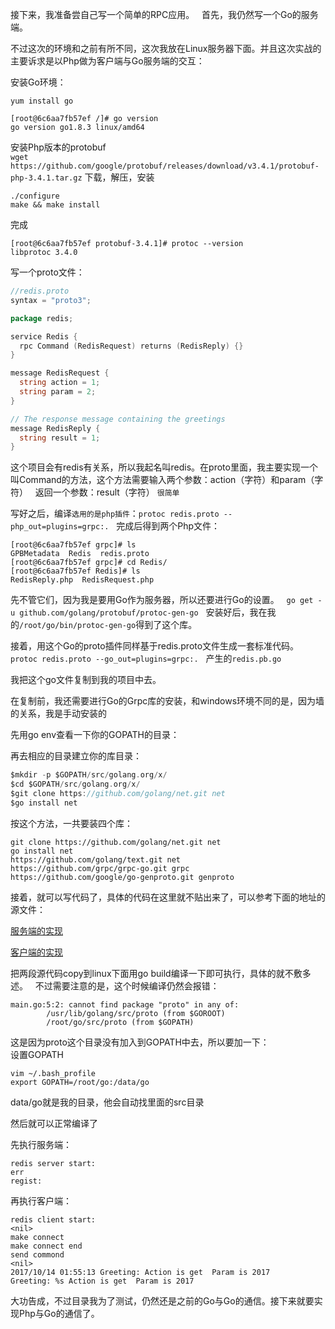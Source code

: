
接下来，我准备尝自己写一个简单的RPC应用。  
首先，我仍然写一个Go的服务端。  

不过这次的环境和之前有所不同，这次我放在Linux服务器下面。并且这次实战的主要诉求是以Php做为客户端与Go服务端的交互：  

安装Go环境：  
```
yum install go
```

```
[root@6c6aa7fb57ef /]# go version
go version go1.8.3 linux/amd64
```

安装Php版本的protobuf  
`wget https://github.com/google/protobuf/releases/download/v3.4.1/protobuf-php-3.4.1.tar.gz`
下载，解压，安装
```
./configure
make && make install
```

完成  
```
[root@6c6aa7fb57ef protobuf-3.4.1]# protoc --version
libprotoc 3.4.0
```

写一个proto文件：  
```go
//redis.proto
syntax = "proto3";

package redis;

service Redis {
  rpc Command (RedisRequest) returns (RedisReply) {}
}

message RedisRequest {
  string action = 1;
  string param = 2;
}

// The response message containing the greetings
message RedisReply {
  string result = 1;
}

```
这个项目会有redis有关系，所以我起名叫redis。在proto里面，我主要实现一个叫Command的方法，这个方法需要输入两个参数：action（字符）和param（字符）  
返回一个参数：result（字符） 
`很简单`

写好之后，编译`选用的是php插件`：`protoc redis.proto --php_out=plugins=grpc:.`  
完成后得到两个Php文件：  
```
[root@6c6aa7fb57ef grpc]# ls
GPBMetadata  Redis  redis.proto
[root@6c6aa7fb57ef grpc]# cd Redis/
[root@6c6aa7fb57ef Redis]# ls
RedisReply.php  RedisRequest.php
```

先不管它们，因为我是要用Go作为服务器，所以还要进行Go的设置。  
`go get -u github.com/golang/protobuf/protoc-gen-go`  
安装好后，我在我的`/root/go/bin/protoc-gen-go`得到了这个库。  

接着，用这个Go的proto插件同样基于redis.proto文件生成一套标准代码。  
`protoc redis.proto --go_out=plugins=grpc:.`  
产生的`redis.pb.go`  

我把这个go文件复制到我的项目中去。  

在复制前，我还需要进行Go的Grpc库的安装，和windows环境不同的是，因为墙的关系，我是手动安装的  

先用go env查看一下你的GOPATH的目录：  

再去相应的目录建立你的库目录：  

```go
$mkdir -p $GOPATH/src/golang.org/x/
$cd $GOPATH/src/golang.org/x/
$git clone https://github.com/golang/net.git net 
$go install net
```
按这个方法，一共要装四个库：  
```
git clone https://github.com/golang/net.git net
go install net
https://github.com/golang/text.git net
https://github.com/grpc/grpc-go.git grpc
https://github.com/google/go-genproto.git genproto
```

接着，就可以写代码了，具体的代码在这里就不贴出来了，可以参考下面的地址的源文件：

<a href="https://github.com/gundamzaku/golang_study_note/tree/master/grpc/action_in_php_code/redis/src">服务端的实现</a>  

<a href="https://github.com/gundamzaku/golang_study_note/tree/master/grpc/action_in_php_code/redis_client/src/">客户端的实现</a>  


把两段源代码copy到linux下面用go build编译一下即可执行，具体的就不敷多述。  
不过需要注意的是，这个时候编译仍然会报错：  
```
main.go:5:2: cannot find package "proto" in any of:
        /usr/lib/golang/src/proto (from $GOROOT)
        /root/go/src/proto (from $GOPATH)
```
这是因为proto这个目录没有加入到GOPATH中去，所以要加一下：  
设置GOPATH
```
vim ~/.bash_profile
export GOPATH=/root/go:/data/go
```
data/go就是我的目录，他会自动找里面的src目录  

然后就可以正常编译了  

先执行服务端：  
```
redis server start:
err
regist:
```

再执行客户端：
```
redis client start:
<nil>
make connect
make connect end
send commond
<nil>
2017/10/14 01:55:13 Greeting: Action is get  Param is 2017
Greeting: %s Action is get  Param is 2017
```

大功告成，不过目录我为了测试，仍然还是之前的Go与Go的通信。接下来就要实现Php与Go的通信了。  
